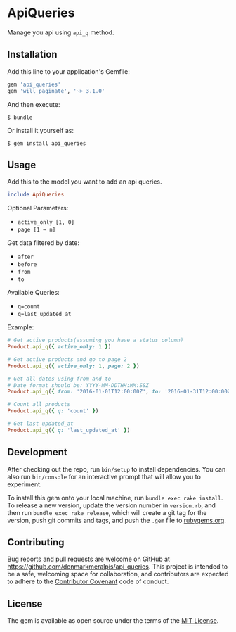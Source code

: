 # ApiQueries

Manage you api using `api_q` method.

## Installation

Add this line to your application's Gemfile:

```ruby
gem 'api_queries'
gem 'will_paginate', '~> 3.1.0'
```

And then execute:

    $ bundle

Or install it yourself as:

    $ gem install api_queries

## Usage

Add this to the model you want to add an api queries.

```ruby
include ApiQueries
```

Optional Parameters:
- `active_only [1, 0]`
- `page [1 ~ n]`

Get data filtered by date:
- `after`
- `before`
- `from`
- `to`

Available Queries:
- `q=count`
- `q=last_updated_at`

Example:
```ruby
# Get active products(assuming you have a status column)
Product.api_q({ active_only: 1 })

# Get active products and go to page 2
Product.api_q({ active_only: 1, page: 2 })

# Get all dates using from and to
# Date format should be: YYYY-MM-DDTHH:MM:SSZ
Product.api_q({ from: '2016-01-01T12:00:00Z', to: '2016-01-31T12:00:00Z' })

# Count all products
Product.api_q({ q: 'count' })

# Get last updated_at
Product.api_q({ q: 'last_updated_at' })

```

## Development

After checking out the repo, run `bin/setup` to install dependencies. You can also run `bin/console` for an interactive prompt that will allow you to experiment.

To install this gem onto your local machine, run `bundle exec rake install`. To release a new version, update the version number in `version.rb`, and then run `bundle exec rake release`, which will create a git tag for the version, push git commits and tags, and push the `.gem` file to [rubygems.org](https://rubygems.org).

## Contributing

Bug reports and pull requests are welcome on GitHub at https://github.com/denmarkmeralpis/api_queries. This project is intended to be a safe, welcoming space for collaboration, and contributors are expected to adhere to the [Contributor Covenant](http://contributor-covenant.org) code of conduct.


## License

The gem is available as open source under the terms of the [MIT License](http://opensource.org/licenses/MIT).

